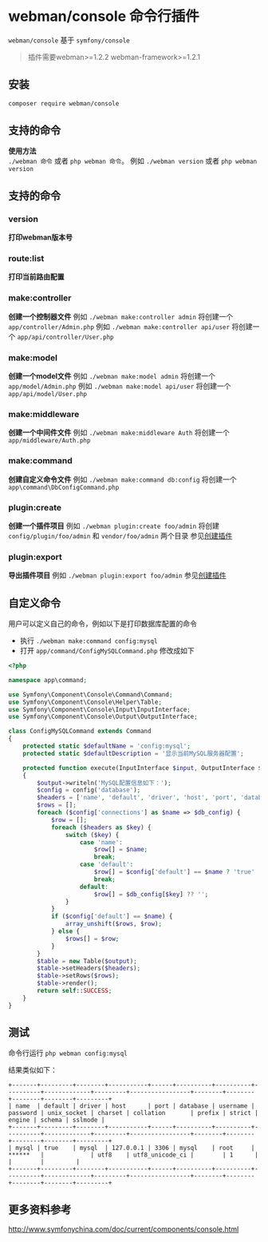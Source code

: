 # webman/console 命令行插件

`webman/console` 基于 `symfony/console`

> 插件需要webman>=1.2.2 webman-framework>=1.2.1

## 安装
 
```sh
composer require webman/console
```

## 支持的命令
**使用方法**  
`./webman 命令` 或者 `php webman 命令`。
例如 `./webman version` 或者 `php webman version`

## 支持的命令
### version
**打印webman版本号**

### route:list
**打印当前路由配置**

### make:controller
**创建一个控制器文件** 
例如 `./webman make:controller admin` 将创建一个 `app/controller/Admin.php`
例如 `./webman make:controller api/user` 将创建一个 `app/api/controller/User.php`

### make:model
**创建一个model文件**
例如 `./webman make:model admin` 将创建一个 `app/model/Admin.php`
例如 `./webman make:model api/user` 将创建一个 `app/api/model/User.php`

### make:middleware
**创建一个中间件文件**
例如 `./webman make:middleware Auth` 将创建一个 `app/middleware/Auth.php`

### make:command
**创建自定义命令文件**
例如 `./webman make:command db:config` 将创建一个 `app\command\DbConfigCommand.php`

### plugin:create
**创建一个插件项目**
例如 `./webman plugin:create foo/admin` 将创建`config/plugin/foo/admin` 和 `vendor/foo/admin` 两个目录
参见[创建插件](others/plugin.md)

### plugin:export
**导出插件项目**
例如 `./webman plugin:export foo/admin` 
参见[创建插件](others/plugin.md)

## 自定义命令
用户可以定义自己的命令，例如以下是打印数据库配置的命令

* 执行 `./webman make:command config:mysql`
* 打开 `app/command/ConfigMySQLCommand.php` 修改成如下

```php
<?php

namespace app\command;

use Symfony\Component\Console\Command\Command;
use Symfony\Component\Console\Helper\Table;
use Symfony\Component\Console\Input\InputInterface;
use Symfony\Component\Console\Output\OutputInterface;

class ConfigMySQLCommand extends Command
{
    protected static $defaultName = 'config:mysql';
    protected static $defaultDescription = '显示当前MySQL服务器配置';

    protected function execute(InputInterface $input, OutputInterface $output)
    {
        $output->writeln('MySQL配置信息如下：');
        $config = config('database');
        $headers = ['name', 'default', 'driver', 'host', 'port', 'database', 'username', 'password', 'unix_socket', 'charset', 'collation', 'prefix', 'strict', 'engine', 'schema', 'sslmode'];
        $rows = [];
        foreach ($config['connections'] as $name => $db_config) {
            $row = [];
            foreach ($headers as $key) {
                switch ($key) {
                    case 'name':
                        $row[] = $name;
                        break;
                    case 'default':
                        $row[] = $config['default'] == $name ? 'true' : 'false';
                        break;
                    default:
                        $row[] = $db_config[$key] ?? '';
                }
            }
            if ($config['default'] == $name) {
                array_unshift($rows, $row);
            } else {
                $rows[] = $row;
            }
        }
        $table = new Table($output);
        $table->setHeaders($headers);
        $table->setRows($rows);
        $table->render();
        return self::SUCCESS;
    }
}
```
  
## 测试

命令行运行 `php webman config:mysql`

结果类似如下：
```
+-------+---------+--------+-----------+------+----------+----------+----------+-------------+---------+-----------------+--------+--------+--------+--------+---------+
| name  | default | driver | host      | port | database | username | password | unix_socket | charset | collation       | prefix | strict | engine | schema | sslmode |
+-------+---------+--------+-----------+------+----------+----------+----------+-------------+---------+-----------------+--------+--------+--------+--------+---------+
| mysql | true    | mysql  | 127.0.0.1 | 3306 | mysql    | root     | ******   |             | utf8    | utf8_unicode_ci |        | 1      |        |        |         |
+-------+---------+--------+-----------+------+----------+----------+----------+-------------+---------+-----------------+--------+--------+--------+--------+---------+
```

## 更多资料参考
http://www.symfonychina.com/doc/current/components/console.html
